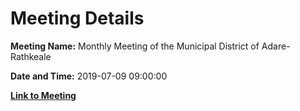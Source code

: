 # Meeting Details

**Meeting Name:** Monthly Meeting of the Municipal District of Adare-Rathkeale

**Date and Time:** 2019-07-09 09:00:00

**[Link to Meeting](https://www.limerick.ie/council/whats-on/monthly-meeting-municipal-district-adare-rathkeale-48)**
